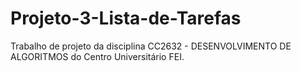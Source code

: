 # Projeto-3-Lista-de-Tarefas
Trabalho de projeto da disciplina CC2632 - DESENVOLVIMENTO DE ALGORITMOS do Centro Universitário FEI.
